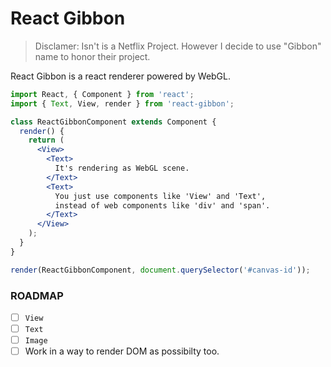# React Gibbon

> Disclamer: Isn't is a Netflix Project. However I decide to use "Gibbon" name to honor their project.

React Gibbon is a react renderer powered by WebGL.

```jsx
import React, { Component } from 'react';
import { Text, View, render } from 'react-gibbon';

class ReactGibbonComponent extends Component {
  render() {
    return (
      <View>
        <Text>
          It's rendering as WebGL scene.
        </Text>
        <Text>
          You just use components like 'View' and 'Text',
          instead of web components like 'div' and 'span'.
        </Text>
      </View>
    );
  }
}

render(ReactGibbonComponent, document.querySelector('#canvas-id'));
```

### ROADMAP

- [ ] `View`
- [ ] `Text`
- [ ] `Image`
- [ ] Work in a way to render DOM as possibilty too.
